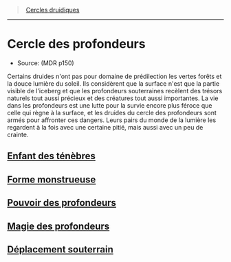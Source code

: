 ﻿---
!SubClassItem
Id: druid_depths_hd.md#cercle-des-profondeurs
RootId: druid_depths_hd.md
ParentLink: druid_hd.md#cercles-druidiques
Name: Cercle des profondeurs
ParentName: Cercles druidiques
NameLevel: 1
Source: (MDR p150)
Attributes: {}
---
>  [Cercles druidiques](hd_druid_cercles_druidiques.md)

---


# Cercle des profondeurs

- Source: (MDR p150)

Certains druides n'ont pas pour domaine de prédilection les vertes forêts et la douce lumière du soleil. Ils considèrent que la surface n'est que la partie visible de l'iceberg et que les profondeurs souterraines recèlent des trésors naturels tout aussi précieux et des créatures tout aussi importantes. La vie dans les profondeurs est une lutte pour la survie encore plus féroce que celle qui règne à la surface, et les druides du cercle des profondeurs sont armés pour affronter ces dangers. Leurs pairs du monde de la lumière les regardent à la fois avec une certaine pitié, mais aussi avec un peu de crainte.



## [Enfant des ténèbres](hd_druid_depths_enfant_des_tenebres.md)



## [Forme monstrueuse](hd_druid_depths_forme_monstrueuse.md)



## [Pouvoir des profondeurs](hd_druid_depths_pouvoir_des_profondeurs.md)



## [Magie des profondeurs](hd_druid_depths_magie_des_profondeurs.md)



## [Déplacement souterrain](hd_druid_depths_deplacement_souterrain.md)

